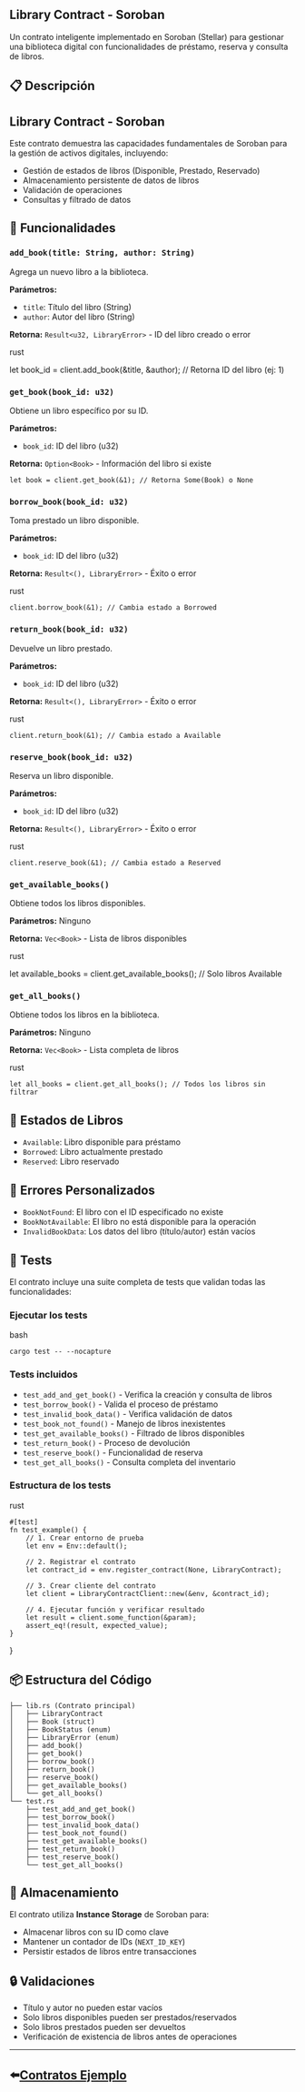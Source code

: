 ## Library Contract - Soroban

Un contrato inteligente implementado en Soroban (Stellar) para gestionar una biblioteca digital con funcionalidades de préstamo, reserva y consulta de libros.

## 📋 Descripción

## Library Contract - Soroban

Este contrato demuestra las capacidades fundamentales de Soroban para la gestión de activos digitales, incluyendo:

* Gestión de estados de libros (Disponible, Prestado, Reservado)
* Almacenamiento persistente de datos de libros
* Validación de operaciones
* Consultas y filtrado de datos

## 🚀 Funcionalidades

### `add_book(title: String, author: String)`

Agrega un nuevo libro a la biblioteca.

**Parámetros:**

* `title`: Título del libro (String)
* `author`: Autor del libro (String)

**Retorna:** `Result<u32, LibraryError>` - ID del libro creado o error

rust

let book\_id = client.add\_book(\&title, \&author); // Retorna ID del libro (ej: 1)

### `get_book(book_id: u32)`

Obtiene un libro específico por su ID.

**Parámetros:**

* `book_id`: ID del libro (u32)

**Retorna:** `Option<Book>` - Información del libro si existe

```plaintext
let book = client.get_book(&1); // Retorna Some(Book) o None
```

### `borrow_book(book_id: u32)`

Toma prestado un libro disponible.

**Parámetros:**

* `book_id`: ID del libro (u32)

**Retorna:** `Result<(), LibraryError>` - Éxito o error

rust

```plaintext
client.borrow_book(&1); // Cambia estado a Borrowed
```

### `return_book(book_id: u32)`

Devuelve un libro prestado.

**Parámetros:**

* `book_id`: ID del libro (u32)

**Retorna:** `Result<(), LibraryError>` - Éxito o error

rust

```plaintext
client.return_book(&1); // Cambia estado a Available
```

### `reserve_book(book_id: u32)`

Reserva un libro disponible.

**Parámetros:**

* `book_id`: ID del libro (u32)

**Retorna:** `Result<(), LibraryError>` - Éxito o error

rust

```plaintext
client.reserve_book(&1); // Cambia estado a Reserved
```

### `get_available_books()`

Obtiene todos los libros disponibles.

**Parámetros:** Ninguno

**Retorna:** `Vec<Book>` - Lista de libros disponibles

rust

let available\_books = client.get\_available\_books(); // Solo libros Available

### `get_all_books()`

Obtiene todos los libros en la biblioteca.

**Parámetros:** Ninguno

**Retorna:** `Vec<Book>` - Lista completa de libros

rust

```plaintext
let all_books = client.get_all_books(); // Todos los libros sin filtrar
```

## 🎯 Estados de Libros

* `Available`: Libro disponible para préstamo
* `Borrowed`: Libro actualmente prestado
* `Reserved`: Libro reservado

## 🚫 Errores Personalizados

* `BookNotFound`: El libro con el ID especificado no existe
* `BookNotAvailable`: El libro no está disponible para la operación
* `InvalidBookData`: Los datos del libro (título/autor) están vacíos

## 🧪 Tests

El contrato incluye una suite completa de tests que validan todas las funcionalidades:

### Ejecutar los tests

bash

```plaintext
cargo test -- --nocapture
```

### Tests incluidos

* `test_add_and_get_book()` - Verifica la creación y consulta de libros
* `test_borrow_book()` - Valida el proceso de préstamo
* `test_invalid_book_data()` - Verifica validación de datos
* `test_book_not_found()` - Manejo de libros inexistentes
* `test_get_available_books()` - Filtrado de libros disponibles
* `test_return_book()` - Proceso de devolución
* `test_reserve_book()` - Funcionalidad de reserva
* `test_get_all_books()` - Consulta completa del inventario

### Estructura de los tests

rust

```plaintext
#[test]
fn test_example() {
    // 1. Crear entorno de prueba
    let env = Env::default();
    
    // 2. Registrar el contrato
    let contract_id = env.register_contract(None, LibraryContract);
    
    // 3. Crear cliente del contrato
    let client = LibraryContractClient::new(&env, &contract_id);
    
    // 4. Ejecutar función y verificar resultado
    let result = client.some_function(&param);
    assert_eq!(result, expected_value);
}
```

}

## 📦 Estructura del Código

```plaintext
├── lib.rs (Contrato principal)
│   ├── LibraryContract
│   ├── Book (struct)
│   ├── BookStatus (enum)
│   ├── LibraryError (enum)
│   ├── add_book()
│   ├── get_book()
│   ├── borrow_book()
│   ├── return_book()
│   ├── reserve_book()
│   ├── get_available_books()
│   └── get_all_books()
└── test.rs
    ├── test_add_and_get_book()
    ├── test_borrow_book()
    ├── test_invalid_book_data()
    ├── test_book_not_found()
    ├── test_get_available_books()
    ├── test_return_book()
    ├── test_reserve_book()
    └── test_get_all_books()
```

## 💾 Almacenamiento

El contrato utiliza **Instance Storage** de Soroban para:

* Almacenar libros con su ID como clave
* Mantener un contador de IDs (`NEXT_ID_KEY`)
* Persistir estados de libros entre transacciones

## 🔒 Validaciones

* Título y autor no pueden estar vacíos
* Solo libros disponibles pueden ser prestados/reservados
* Solo libros prestados pueden ser devueltos
* Verificación de existencia de libros antes de operaciones
---
⬅️[**Contratos Ejemplo** ](../README.md) 
---
